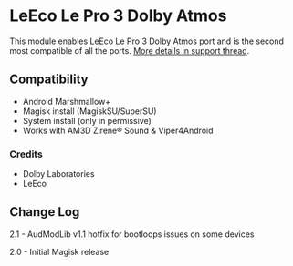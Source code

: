 # LeEco Le Pro 3 Dolby Atmos
This module enables LeEco Le Pro 3 Dolby Atmos port and is the second most compatible of all the ports. [More details in support thread](https://forum.xda-developers.com/android/software/soundmod-axon-7-dolby-atmos-t3412342).

## Compatibility
* Android Marshmallow+
* Magisk install (MagiskSU/SuperSU)
* System install (only in permissive)
* Works with AM3D Zirene® Sound & Viper4Android

### Credits
* Dolby Laboratories
* LeEco

## Change Log
2.1
    - AudModLib v1.1 hotfix for bootloops issues on some devices

2.0
    - Initial Magisk release
